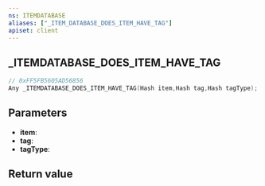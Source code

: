 ```yaml
---
ns: ITEMDATABASE
aliases: ["_ITEM_DATABASE_DOES_ITEM_HAVE_TAG"]
apiset: client
---
```

## _ITEMDATABASE_DOES_ITEM_HAVE_TAG

```c
// 0xFF5FB5605AD56856
Any _ITEMDATABASE_DOES_ITEM_HAVE_TAG(Hash item,Hash tag,Hash tagType);
```


## Parameters
* **item**:
* **tag**:
* **tagType**:

## Return value